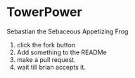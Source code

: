 # TowerPower
Sebastian the Sebaceous Appetizing Frog

1. click the fork button
2. Add something to the READMe
3. make a pull request. 
4. wait till brian accepts it.
